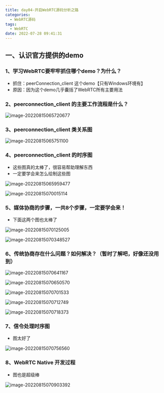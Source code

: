 ```yaml
---
title: day04-开启WebRTC源码分析之路
categories:
  - WebRTC源码
tags:
  - WebRTC
date: 2022-07-28 09:41:31
---
```




## 一、认识官方提供的demo

### 1、学习WebRTC要牢牢抓住哪个demo？为什么？

- 抓住：peerConnection_client 这个demo【只有Windows环境有】
- 原因：因为这个demo几乎囊括了WebRTC所有主要用法



### 2、peerconnection_client 的主要工作流程是什么？

![image-20220815065720677](day04-开启WebRTC源码分析之路/image-20220815065720677.png)



### 3、peerconnection_client 类关系图

![image-20220815065751100](day04-开启WebRTC源码分析之路/image-20220815065751100.png)



### 4、peerconnection_client 的时序图

- 这些图真的太棒了，很容易帮助理解东西
- 一定要学会来怎么绘制这些图

![image-20220815065959477](day04-开启WebRTC源码分析之路/image-20220815065959477.png)

![image-20220815070015114](day04-开启WebRTC源码分析之路/image-20220815070015114.png)

### 5、媒体协商的步骤，一共8个步骤，一定要学会来！

- 下面这两个图也太棒了

![image-20220815070125005](day04-开启WebRTC源码分析之路/image-20220815070125005.png)

![image-20220815070348527](day04-开启WebRTC源码分析之路/image-20220815070348527.png)

### 6、传统协商存在什么问题？如何解决？（暂时了解吧，好像还没用到）

![image-20220815070641167](day04-开启WebRTC源码分析之路/image-20220815070641167.png)

![image-20220815070650570](day04-开启WebRTC源码分析之路/image-20220815070650570.png)

![image-20220815070701533](day04-开启WebRTC源码分析之路/image-20220815070701533.png)

![image-20220815070712749](day04-开启WebRTC源码分析之路/image-20220815070712749.png)

![image-20220815070718373](day04-开启WebRTC源码分析之路/image-20220815070718373.png)



### 7、信令处理时序图

- 图太好了

![image-20220815070756560](day04-开启WebRTC源码分析之路/image-20220815070756560.png)

### 8、WebRTC Native 开发过程

- 图也是超级棒

![image-20220815070903392](day04-开启WebRTC源码分析之路/image-20220815070903392.png)
